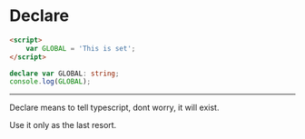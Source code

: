# Declare

```html
<script>
    var GLOBAL = 'This is set';
</script>
```
```typescript
declare var GLOBAL: string;
console.log(GLOBAL);
```
----

Declare means to tell typescript, dont worry, it will exist.

Use it only as the last resort.
